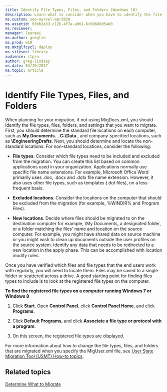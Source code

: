 ```yaml
---
title: Identify File Types, Files, and Folders (Windows 10)
description: Learn what to consider when you have to identify the file types, files, folders, and settings that you want to migrate.
ms.custom: seo-marvel-apr2020
ms.assetid: 93bb2a33-c126-4f7a-a961-6c89686d54e0
ms.reviewer: 
manager: laurawi
ms.author: greglin
ms.prod: w10
ms.mktglfcycl: deploy
ms.sitesec: library
audience: itpro
author: greg-lindsay
ms.date: 04/19/2017
ms.topic: article
---
```


# Identify File Types, Files, and Folders


When planning for your migration, if not using MigDocs.xml, you should identify the file types, files, folders, and settings that you want to migrate. First, you should determine the standard file locations on each computer, such as **My Documents.** , **C:\\Data** , and company-specified locations, such as **\\EngineeringDrafts**. Next, you should determine and locate the non-standard locations. For non-standard locations, consider the following:

-   **File types**. Consider which file types need to be included and excluded from the migration. You can create this list based on common applications used in your organization. Applications normally use specific file name extensions. For example, Microsoft Office Word primarily uses .doc, .docx and .dotx file name extension. However, it also uses other file types, such as templates (.dot files), on a less frequent basis.

-   **Excluded locations**. Consider the locations on the computer that should be excluded from the migration (for example, %WINDIR% and Program Files).

-   **New locations**. Decide where files should be migrated to on the destination computer for example, \\My Documents, a designated folder, or a folder matching the files' name and location on the source computer. For example, you might have shared data on source machine or you might wish to clean up documents outside the user profiles on the source system. Identify any data that needs to be redirected to a new location in the apply phase. This can be accomplished with location modify rules.

Once you have verified which files and file types that the end users work with regularly, you will need to locate them. Files may be saved to a single folder or scattered across a drive. A good starting point for finding files types to include is to look at the registered file types on the computer.

**To find the registered file types on a computer running Windows 7 or Windows 8**

1.  Click **Start**. Open **Control Panel**, click **Control Panel Home**, and click **Programs**.

2.  Click **Default Programs**, and click **Associate a file type or protocol with a program**.

3.  On this screen, the registered file types are displayed.

For more information about how to change the file types, files, and folders that are migrated when you specify the MigUser.xml file, see [User State Migration Tool (USMT) How-to topics](usmt-how-to.md).

## Related topics


[Determine What to Migrate](usmt-determine-what-to-migrate.md)

 

 





